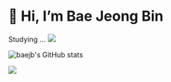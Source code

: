  <h1>👋 Hi, I’m Bae Jeong Bin</h1>
 

Studying ...
 <img src="https://img.shields.io/badge/Java-#007396?style=flat&logo=Java&logoColor=white"/>



<!---
baejb/baejb is a ✨ special ✨ repository because its `README.md` (this file) appears on your GitHub profile.
You can click the Preview link to take a look at your changes.
--->
![baejb's GitHub stats](https://github-readme-stats.vercel.app/api?username=baejb&show_icons=true&theme=radical)


 <a href="https://hits.seeyoufarm.com"><img src="https://hits.seeyoufarm.com/api/count/incr/badge.svg?url=https%3A%2F%2Fgithub.com%2Fbaejb&count_bg=%23BF07F3&title_bg=%232209EF&icon=riotgames.svg&icon_color=%23DCDCED&title=hits&edge_flat=false"/></a>  
